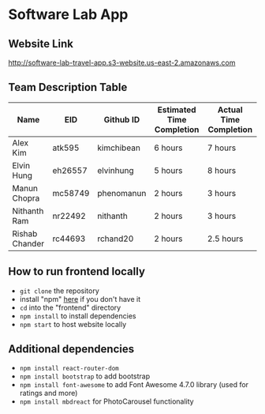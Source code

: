 # Software Lab App
## Website Link
http://software-lab-travel-app.s3-website.us-east-2.amazonaws.com

## Team Description Table
| Name           | EID     | Github ID  | Estimated Time Completion | Actual Time Completion |
|----------------|---------|------------|---------------------------|------------------------|
| Alex Kim       | atk595  | kimchibean | 6 hours                   | 7 hours                |
| Elvin Hung     | eh26557 | elvinhung  | 5 hours                   | 8 hours                |
| Manun Chopra   | mc58749 | phenomanun | 2 hours                   | 3 hours                |
| Nithanth Ram   | nr22492 | nithanth   | 2 hours                   | 3 hours                |
| Rishab Chander | rc44693 | rchand20   | 2 hours                   | 2.5 hours              |

## How to run frontend locally

* `git clone` the repository
* install "npm" [here](https://www.npmjs.com/get-npm) if you don't have it
* `cd` into the "frontend" directory
* `npm install` to install dependencies
* `npm start` to host website locally

## Additional dependencies

* `npm install react-router-dom`
* `npm install bootstrap` to add bootstrap
* `npm install font-awesome` to add Font Awesome 4.7.0 library (used for ratings and more)
* `npm install mbdreact` for PhotoCarousel functionality
